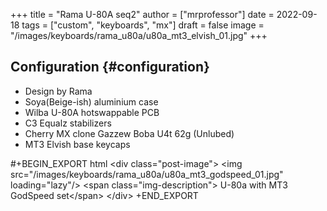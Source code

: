 +++
title = "Rama U-80A seq2"
author = ["mrprofessor"]
date = 2022-09-18
tags = ["custom", "keyboards", "mx"]
draft = false
image = "/images/keyboards/rama_u80a/u80a_mt3_elvish_01.jpg"
+++

## Configuration {#configuration}

-   Design by Rama
-   Soya(Beige-ish) aluminium case
-   Wilba U-80A hotswappable PCB
-   C3 Equalz stabilizers
-   Cherry MX clone Gazzew Boba U4t 62g (Unlubed)
-   MT3 Elvish base keycaps

\#+BEGIN_EXPORT html
&lt;div class="post-image"&gt;
  &lt;img src="/images/keyboards/rama_u80a/u80a_mt3_godspeed_01.jpg" loading="lazy"/&gt;
  &lt;span class="img-description"&gt; U-80a with MT3 GodSpeed set&lt;/span&gt;
&lt;/div&gt;
+END_EXPORT